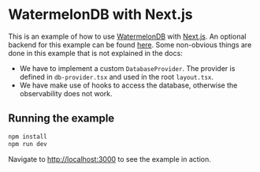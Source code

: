 # WatermelonDB with Next.js

This is an example of how to use [WatermelonDB](https://watermelondb.dev/docs) with [Next.js](https://nextjs.org/).
An optional backend for this example can be found [here](https://github.com/UrsDeSwardt/watermelondb-backend-example).
Some non-obvious things are done in this example that is not explained in the docs:

- We have to implement a custom `DatabaseProvider`. The provider is defined in `db-provider.tsx` and used in the root `layout.tsx`.
- We have make use of hooks to access the database, otherwise the observability does not work.

## Running the example

```bash
npm install
npm run dev
```

Navigate to [http://localhost:3000](http://localhost:3000) to see the example in action.
